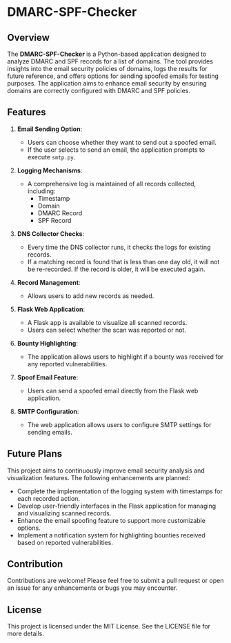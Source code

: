 # DMARC-SPF-Checker

## Overview

The **DMARC-SPF-Checker** is a Python-based application designed to analyze DMARC and SPF records for a list of domains. The tool provides insights into the email security policies of domains, logs the results for future reference, and offers options for sending spoofed emails for testing purposes. The application aims to enhance email security by ensuring domains are correctly configured with DMARC and SPF policies.

## Features

1. **Email Sending Option**: 
   - Users can choose whether they want to send out a spoofed email.
   - If the user selects to send an email, the application prompts to execute `smtp.py`.

2. **Logging Mechanisms**:
   - A comprehensive log is maintained of all records collected, including:
     - Timestamp
     - Domain
     - DMARC Record
     - SPF Record

3. **DNS Collector Checks**:
   - Every time the DNS collector runs, it checks the logs for existing records.
   - If a matching record is found that is less than one day old, it will not be re-recorded. If the record is older, it will be executed again.

4. **Record Management**:
   - Allows users to add new records as needed.

5. **Flask Web Application**:
   - A Flask app is available to visualize all scanned records.
   - Users can select whether the scan was reported or not.

6. **Bounty Highlighting**:
   - The application allows users to highlight if a bounty was received for any reported vulnerabilities.

7. **Spoof Email Feature**:
   - Users can send a spoofed email directly from the Flask web application.

8. **SMTP Configuration**:
   - The web application allows users to configure SMTP settings for sending emails.

## Future Plans

This project aims to continuously improve email security analysis and visualization features. The following enhancements are planned:

- Complete the implementation of the logging system with timestamps for each recorded action.
- Develop user-friendly interfaces in the Flask application for managing and visualizing scanned records.
- Enhance the email spoofing feature to support more customizable options.
- Implement a notification system for highlighting bounties received based on reported vulnerabilities.

## Contribution

Contributions are welcome! Please feel free to submit a pull request or open an issue for any enhancements or bugs you may encounter.

## License

This project is licensed under the MIT License. See the LICENSE file for more details.